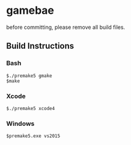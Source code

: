 # gamebae

before committing, please remove all build files.

## Build Instructions

### Bash
```
$./premake5 gmake
$make
```

### Xcode
```
$./premake5 xcode4
```

### Windows
```
$premake5.exe vs2015
```
